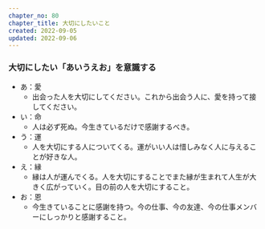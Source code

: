 ```yaml
---
chapter_no: 80
chapter_title: 大切にしたいこと
created: 2022-09-05
updated: 2022-09-06
---
```

### 大切にしたい「あいうえお」を意識する
- あ：愛
  - 出会った人を大切にしてください。これから出会う人に、愛を持って接してください。
- い：命
  - 人は必ず死ぬ。今生きているだけで感謝するべき。
- う：運
  - 人を大切にする人についてくる。運がいい人は惜しみなく人に与えることが好きな人。
- え：縁
  - 縁は人が運んでくる。人を大切にすることでまた縁が生まれて人生が大きく広がっていく。目の前の人を大切にすること。
- お：恩
  - 今生きていることに感謝を持つ。今の仕事、今の友達、今の仕事メンバーにしっかりと感謝すること。
